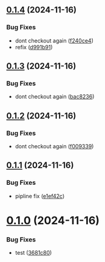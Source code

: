 ## [0.1.4](https://github.com/sergej-stk/notekeeper/compare/v0.1.3...v0.1.4) (2024-11-16)


### Bug Fixes

* dont checkout again ([f240ce4](https://github.com/sergej-stk/notekeeper/commit/f240ce4337f819ff56bd7f572087f0dc710481f6))
* refix ([d991b91](https://github.com/sergej-stk/notekeeper/commit/d991b91c62152efe0df4808b27f939418052f4f5))



## [0.1.3](https://github.com/sergej-stk/notekeeper/compare/v0.1.2...v0.1.3) (2024-11-16)


### Bug Fixes

* dont checkout again ([bac8236](https://github.com/sergej-stk/notekeeper/commit/bac82369a7846313520c09b4ad75e056c1b5954d))



## [0.1.2](https://github.com/sergej-stk/notekeeper/compare/v0.1.1...v0.1.2) (2024-11-16)


### Bug Fixes

* dont checkout again ([f009339](https://github.com/sergej-stk/notekeeper/commit/f00933902697c00796ea4c16d65f290828d8ddbd))



## [0.1.1](https://github.com/sergej-stk/notekeeper/compare/v0.1.0...v0.1.1) (2024-11-16)


### Bug Fixes

* pipline fix ([e1ef42c](https://github.com/sergej-stk/notekeeper/commit/e1ef42cfd53fa00735e9247d82e3b90299a75124))



# [0.1.0](https://github.com/sergej-stk/notekeeper/compare/v0.0.2...v0.1.0) (2024-11-16)


### Bug Fixes

* test ([3681c80](https://github.com/sergej-stk/notekeeper/commit/3681c8036e2346bc2f4fa50ef2d34c56dfdd0237))



